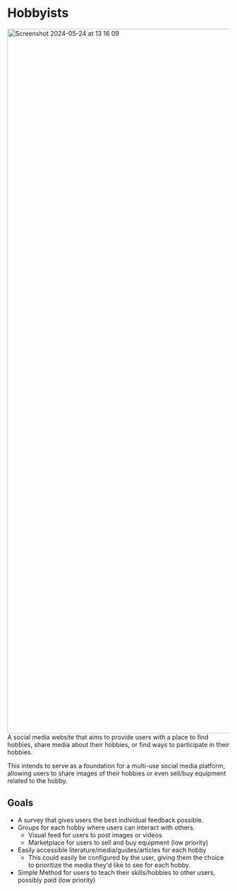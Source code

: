 # Hobbyists #
<img width="1598" alt="Screenshot 2024-05-24 at 13 16 09" src="https://github.com/DanielMessiana/Hobbyists/assets/40705754/65ff4b4a-ee4f-40ca-a77a-7e64969d0c61">
A social media website that aims to provide users with a place to find hobbies, share media about their hobbies, or find ways to participate in their hobbies.


This intends to serve as a foundation for a multi-use social media platform, allowing users to share images of their hobbies or even sell/buy equipment related to the hobby. 

## Goals ##
- A survey that gives users the best individual feedback possible. 
- Groups for each hobby where users can interact with others.
    - Visual feed for users to post images or videos
    - Marketplace for users to sell and buy equipment (low priority)
- Easily accessible literature/media/guides/articles for each hobby
    - This could easily be configured by the user, giving them the choice to prioritize the media they'd like to see for each hobby. 
- Simple Method for users to teach their skills/hobbies to other users, possibly paid (low priority)
